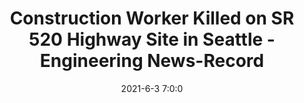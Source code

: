 ---
"title": "Construction Worker Killed on SR 520 Highway Site in Seattle - Engineering News-Record"
"date": "2021-6-3 7:0:0"
"feed_name": "GOOGLENEWSCONSTRUCTION"
"feed_website": "https://news.google.com/search?q=construction%2Bincident&hl=en-US&gl=US&ceid=US:en"
"feed_rss": "https://news.google.com/rss/search?q=construction%2Bincident&hl=en-US&gl=US&ceid=US:en"
"link": "https://www.enr.com/articles/51853-construction-worker-killed-on-sr-520-highway-site-in-seattle"
"file": "_posts/2021-1-1-da3b3a5f54cad9fd21d54b8b537bca2fd5f911e6.md"
"accident": "1"
"drilling": "0"
---